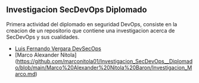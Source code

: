 ## Investigacion SecDevOps Diplomado

Primera actividad del diplomado en seguridad DevOps, consiste en la creacion de un repositorio que contiene una investigacion acerca de SecDevOps y sus cualidades.

- [Luis Fernando Vergara DevSecOps](https://github.com/marconitola01/Investigacion_SecDevOps__Diplomado/blob/main/Luis%20Fernando%20Vergara%20Gacharna/DevSecOps.md)
- [Marco Alexander Nitola]
(https://github.com/marconitola01/Investigacion_SecDevOps__Diplomado/blob/main/Marco%20Alexander%20Nitola%20Baron/Investigacion_Marco.md)
